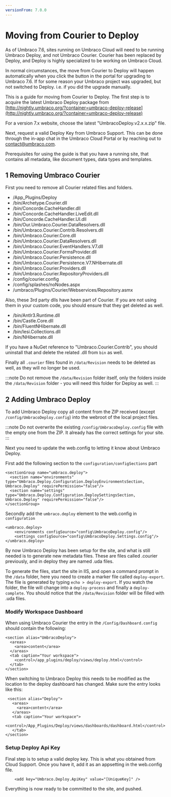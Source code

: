 ```yaml
---
versionFrom: 7.0.0
---
```


# Moving from Courier to Deploy

As of Umbraco 7.6, sites running on Umbraco Cloud will need to be running Umbraco Deploy, and not Umbraco Courier.
Courier has been replaced by Deploy, and Deploy is highly specialized to be working on Umbraco Cloud.

In normal circumstances, the move from Courier to Deploy will happen automatically when you click the button in the portal for upgrading to Umbraco 7.6. 
If for some reason your Umbraco project was upgraded, but not switched to Deploy. i.e. if you did the upgrade manually.

This is a guide for moving from Courier to Deploy. 
The first step is to acquire the latest Umbraco Deploy package from [http://nightly.umbraco.org/?container=umbraco-deploy-release](http://nightly.umbraco.org/?container=umbraco-deploy-release)

For a version 7.x website, choose the latest "UmbracoDeploy.v2.x.x.zip" file.

Next, request a valid Deploy Key from Umbraco Support. This can be done through the in-app chat in the Umbraco Cloud Portal or by reaching out to contact@umbraco.com.

Prerequisites for using the guide is that you have a running site, that contains all metadata, like document types, data types and templates. 

## 1 Removing Umbraco Courier
First you need to remove all Courier related files and folders.

* /App_Plugins/Deploy
* /bin/Archetype.Courier.dll
* /bin/Concorde.CacheHandler.dll
* /bin/Concorde.CacheHandler.LiveEdit.dll
* /bin/Concorde.CacheHandler.UI.dll
* /bin/Our.Umbraco.Courier.DataResolvers.dll
* /bin/Umbraco.Courier.Contrib.Resolvers.dll
* /bin/Umbraco.Courier.Core.dll
* /bin/Umbraco.Courier.DataResolvers.dll
* /bin/Umbraco.Courier.EventHandlers.V7.dll
* /bin/Umbraco.Courier.FormsProvider.dll
* /bin/Umbraco.Courier.Persistence.dll
* /bin/Umbraco.Courier.Persistence.V7.NHibernate.dll
* /bin/Umbraco.Courier.Providers.dll
* /bin/Umbraco.Courier.RepositoryProviders.dll
* /config/courier.config
* /config/splashes/noNodes.aspx
* /umbraco/Plugins/Courier/Webservices/Repository.asmx

Also, these 3rd party dlls have been part of Courier. If you are not using them in your custom code, you should ensure that they get deleted as well.

* /bin/Antlr3.Runtime.dll
* /bin/Castle.Core.dll
* /bin/FluentNHibernate.dll
* /bin/lesi.Collections.dll
* /bin/NHibernate.dll

If you have a NuGet reference to "Umbraco.Courier.Contrib", you should uninstall that and delete the related .dll from `bin` as well.

Finally all `.courier` files found in `/data/Revision` needs to be deleted as well, as they will no longer be used. 

:::note
Do not remove the `/data/Revision` folder itself, only the folders inside the `/data/Revision` folder - you will need this folder for Deploy as well.
:::

## 2 Adding Umbraco Deploy

To add Umbraco Deploy copy all content from the ZIP received (except `/config/UmbracoDeploy.config`) into the webroot of the local project files.

:::note
Do not overwrite the existing `/config/UmbracoDeploy.config` file with the empty one from the ZIP. It already has the correct settings for your site.
:::

Next you need to update the web.config to letting it know about Umbraco Deploy. 

First add the following section to the `configuration/configSections` part

    <sectionGroup name="umbraco.deploy">
      <section name="environments" type="Umbraco.Deploy.Configuration.DeployEnvironmentsSection, Umbraco.Deploy" requirePermission="false"/>
      <section name="settings" type="Umbraco.Deploy.Configuration.DeploySettingsSection, Umbraco.Deploy" requirePermission="false"/>
    </sectionGroup>

Secondly add the `umbraco.deploy` element to the web.config in `configuration`

    <umbraco.deploy>
        <environments configSource="config\UmbracoDeploy.config"/>
        <settings configSource="config\UmbracoDeploy.Settings.config"/>
    </umbraco.deploy>

By now Umbraco Deploy has been setup for the site, and what is still needed is to generate new metadata files. These are files called .courier previously, and in deploy they are named .uda files.

To generate the files, start the site in IIS, and open a command prompt in the `/data` folder, here you need to create a marker file called `deploy-export`. The file is generated by typing `echo > deploy-export`. If you watch the folder, the file will change into a `deploy-process` and finally a `deploy-complete`. You should notice that the `/data/Revision` folder will be filled with .uda files.

### Modify Workspace Dashboard

When using Umbraco Courier the entry in the `/Config/Dashboard.config` should contain the following:

    <section alias="UmbracoDeploy">
      <areas>
        <area>content</area>
      </areas>
      <tab caption="Your workspace">
        <control>/app_plugins/deploy/views/deploy.html</control>
      </tab>
    </section>
  
 When switching to Umbraco Deploy this needs to be modified as the location to the deploy dashboard has changed. Make sure the entry looks like this:
 
     <section alias="Deploy">
       <areas>
         <area>content</area>
       </areas>
       <tab caption="Your workspace">
         <control>/App_Plugins/Deploy/views/dashboards/dashboard.html</control>
       </tab>
    </section>

### Setup Deploy Api Key
Final step is to setup a valid deploy key. This is what you obtained from Cloud Support. Once you have it, add it as an appsetting in the web.config file.

        <add key="Umbraco.Deploy.ApiKey" value="[UniqueKey]" />

Everything is now ready to be committed to the site, and pushed.
